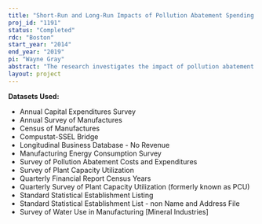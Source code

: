 ```yaml
---
title: "Short-Run and Long-Run Impacts of Pollution Abatement Spending on Economic and Environmental Outcomes"
proj_id: "1191"
status: "Completed"
rdc: "Boston"
start_year: "2014"
end_year: "2019"
pi: "Wayne Gray"
abstract: "The research investigates the impact of pollution abatement spending on a variety of economic and environmental outcomes at manufacturing plants, including production costs and productivity, employment, investment, location, and emissions of various pollutants. Timing of the transition process is of particular interest as new regulations take effect, potentially influencing investment in pollution abatement capital equipment, changes in production processes, and shifts in activity across plants. This research considers both the initial expansion of federal regulation in the 1970s and later regulations, such as EPA’s multimedia cluster rule affecting the pulp and paper industry and California’s recent regulation of greenhouse gas emissions. The analyses take advantage of the plant- and firm-level detail in the Census Bureau data in testing whether different types of plants and firms show different responses to pollution abatement costs. "
layout: project
---
```


**Datasets Used:**

  - Annual Capital Expenditures Survey 
  - Annual Survey of Manufactures 
  - Census of Manufactures 
  - Compustat-SSEL Bridge 
  - Longitudinal Business Database - No Revenue 
  - Manufacturing Energy Consumption Survey 
  - Survey of Pollution Abatement Costs and Expenditures 
  - Survey of Plant Capacity Utilization 
  - Quarterly Financial Report Census Years 
  - Quarterly Survey of Plant Capacity Utilization (formerly known as PCU) 
  - Standard Statistical Establishment Listing 
  - Standard Statistical Establishment List - non Name and Address File 
  - Survey of Water Use in Manufacturing [Mineral Industries] 

